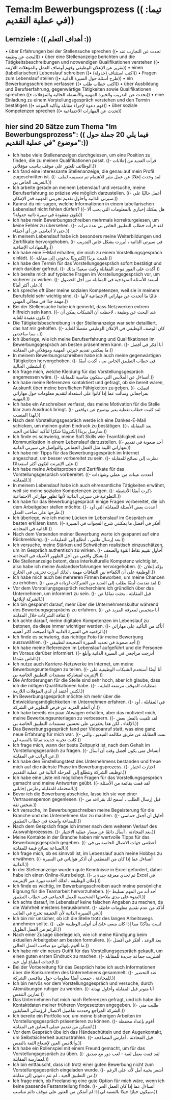 # Tema:Im Bewerbungsprozess (( تيما: في عملية التقديم))
## Lernziele : (( أهداف التعلم :))
• über Erfahrungen bei der Stellensuche sprechen ((• تحدث عن التجارب عند البحث عن وظيفة))
• über eine Stellenanzeige berichten und die Tätigkeitsbeschreibungen und notwendigen Qualifikationen verstehen ((• تقرير عن الإعلان الوظيفي وفهم أوصاف العمل والمؤهلات اللازمة))
• einen (tabellarischen) Lebenslauf schreiben ((• اكتب استئناف (جدولة)))
• Fragen zum Lebenslauf stellen ((• طرح أسئلة حول السيرة الذاتية))
• ein Bewerbungsschreiben verfassen ((• اكتب خطاب طلب))
• über Ausbildung und Berufserfahrung, gegenwärtige Tätigkeiten sowie Qualifikationen sprechen ((• تحدث عن التدريب والخبرة المهنية والأنشطة الحالية والمؤهلات))
• eine Einladung zu einem Vorstellungsgespräch verstehen und den Termin bestätigen ((• فهم دعوة لإجراء مقابلة وتأكيد الموعد))
• über soziale Kompetenzen sprechen ((• تحدث عن المهارات الاجتماعية))
## hier sind 20 Sätze zum Thema "Im Bewerbungsprozess": (( فيما يلي 20 جملة حول موضوع "في عملية التقديم":))
- Ich habe viele Stellenanzeigen durchgelesen, um eine Position zu finden, die zu meinen Qualifikationen passt. ((- قرأت العديد من إعلانات الوظائف للعثور على موقف يناسب مؤهلاتي.))
- Ich fand eine interessante Stellenanzeige, die genau auf mein Profil zugeschnitten ist. ((- لقد وجدت إعلانًا عن عمل مثير للاهتمام تم تصميمه لملف التعريف الخاص بي.))
- Ich arbeite gerade an meinem Lebenslauf und versuche, meine Berufserfahrung so präzise wie möglich darzustellen. ((- أعمل حاليًا على سيرتي الذاتية وأحاول تقديم تجربتي المهنية قدر الإمكان.))
- Kannst du mir sagen, welche Informationen in einem tabellarischen Lebenslauf nicht fehlen dürfen? ((- هل يمكنك إخباري بالمعلومات التي يجب ألا تكون مفقودة في سيرة ذاتية جدولة؟))
- Ich habe mein Bewerbungsschreiben mehrmals korrekturgelesen, um keine Fehler zu übersehen. ((- لقد قرأت خطاب التطبيق الخاص بي عدة مرات حتى لا أتغاضى عن أي أخطاء.))
- In meinem Lebenslauf habe ich besonders meine Weiterbildungen und Zertifikate hervorgehoben. ((- في سيرتي الذاتية ، أبرزت بشكل خاص التدريب والشهادات الإضافية.))
- Ich habe eine E-Mail erhalten, die mich zu einem Vorstellungsgespräch einlädt. ((- تلقيت بريدًا إلكترونيًا يدعوني إلى مقابلة.))
- Ich habe den Termin für das Vorstellungsgespräch sofort bestätigt und mich darüber gefreut. ((- أكدت على الفور موعد المقابلة وكنت سعيدًا بذلك.))
- Ich bereite mich auf typische Fragen im Vorstellungsgespräch vor, um sicherer zu wirken. ((- أستعد للأسئلة النموذجية في المقابلة من أجل الحصول على أكثر أمانًا.))
- Ich spreche oft über meine sozialen Kompetenzen, weil sie in meinem Berufsfeld sehr wichtig sind. ((- غالبًا ما أتحدث عن مهاراتي الاجتماعية لأنها مهمة جدًا في مجالي المهني.))
- Bei der Stellensuche habe ich gemerkt, dass Netzwerken extrem hilfreich sein kann. ((- عند البحث عن وظيفة ، لاحظت أن الشبكات يمكن أن تكون مفيدة للغاية.))
- Die Tätigkeitsbeschreibung in der Stellenanzeige war sehr detailliert, das hat mir geholfen. ((- كان الوصف الوظيفي في الإعلان الوظيفي مفصلًا للغاية ، مما ساعدني.))
- Ich überlege, wie ich meine Berufserfahrung und Qualifikationen im Bewerbungsgespräch am besten präsentieren kann. ((- أنا أفكر في أفضل ما يمكنني تقديم خبرتي المهنية ومؤهلاتي في المقابلة.))
- In meinem Bewerbungsschreiben habe ich auch meine gegenwärtigen Tätigkeiten hervorgehoben. ((- في خطاب التطبيق الخاص بي ، أكدت أيضًا أنشطتي الحالية.))
- Ich frage mich, welche Kleidung für das Vorstellungsgespräch angemessen wäre. ((- أتساءل عن الملابس التي ستكون مناسبة للمقابلة.))
- Ich habe meine Referenzen kontaktiert und gefragt, ob sie bereit wären, Auskunft über meine beruflichen Fähigkeiten zu geben. ((- اتصلت بمراجعاتي وسألت عما إذا كانوا على استعداد لتقديم معلومات حول مهاراتي المهنية.))
- Ich habe ein Anschreiben verfasst, das meine Motivation für die Stelle klar zum Ausdruck bringt. ((- لقد كتبت خطاب تغطية يعبر بوضوح عن دوافعي لهذا المنصب.))
- Nach dem Vorstellungsgespräch werde ich eine Dankes-E-Mail schicken, um meinen guten Eindruck zu bestätigen. ((-بعد المقابلة ، سأرسل بريدًا إلكترونيًا شكرًا لتأكيد انطباعي الجيد.))
- Ich finde es schwierig, meine Soft Skills wie Teamfähigkeit und Kommunikation in einem Lebenslauf darzustellen. ((- أجد صعوبة في تقديم مهاراتي اللينة مثل العمل الجماعي والتواصل في سيرتي الذاتية.))
- Ich habe mir Tipps für das Bewerbungsgespräch im Internet angeschaut, um besser vorbereitet zu sein. ((- نظرت إلى نصائح للمقابلة على الإنترنت لتكون أكثر استعدادًا.))
- Ich habe meine Arbeitsproben und Zertifikate für das Vorstellungsgespräch vorbereitet. ((- أعددت عينات من عملي وشهادات للمقابلة.))
- In meinem Lebenslauf habe ich auch ehrenamtliche Tätigkeiten erwähnt, weil sie meine sozialen Kompetenzen zeigen. ((- ذكرت أيضًا الأنشطة التطوعية في سيرتي الذاتية لأنها تظهر مهاراتي الاجتماعية.))
- Ich habe für das Bewerbungsgespräch einige Fragen vorbereitet, die ich dem Arbeitgeber stellen möchte. ((- أعددت بعض الأسئلة للمقابلة التي أود طرحها على صاحب العمل.))
- Ich überlege, wie ich meine Lücken im Lebenslauf im Gespräch am besten erklären kann. ((- أفكر في أفضل ما يمكنني شرح الفجوات في السيرة الذاتية في المحادثة.))
- Nach dem Versenden meiner Bewerbung warte ich gespannt auf eine Rückmeldung. ((- بعد إرسال طلبي ، أتطلع إلى التعليقات.))
- Ich versuche, meine Stärken und Schwächen realistisch einzuschätzen, um im Gespräch authentisch zu wirken. ((- أحاول تقييم نقاط القوة والضعف بشكل واقعي من أجل الظهور الأصيلة في المحادثة.))
- Die Stellenanzeige betont, dass interkulturelle Kompetenz wichtig ist, also habe ich meine Auslandserfahrungen hervorgehoben. ((- يؤكد إعلان الوظيفة على أن الكفاءة بين الثقافات مهمة ، لذلك أبرزت تجربتي في الخارج.))
- Ich habe mich auch bei mehreren Firmen beworben, um meine Chancen zu erhöhen. ((- لقد تقدمت أيضًا بطلب إلى العديد من الشركات لزيادة فرصي.))
- Vor dem Vorstellungsgespräch recherchiere ich gründlich über das Unternehmen, um informiert zu sein. ((- قبل المقابلة ، بحثت تمامًا عن الشركة لإبلاغها.))
- Ich bin gespannt darauf, mehr über die Unternehmenskultur während des Bewerbungsgesprächs zu erfahren. ((- أنا متحمس لمعرفة المزيد عن ثقافة الشركات خلال المقابلة.))
- Ich achte darauf, meine digitalen Kompetenzen im Lebenslauf zu betonen, da diese immer wichtiger werden. ((- أتأكد من التأكيد على مهاراتي الرقمية في السيرة الذاتية لأنها أصبحت أكثر أهمية.))
- Ich finde es schwierig, das richtige Foto für meine Bewerbung auszuwählen. ((- أجد صعوبة في تحديد الصورة الصحيحة لتطبيقي.))
- Ich habe meine Referenzen im Lebenslauf aufgeführt und die Personen im Voraus darüber informiert. ((- أدرجت مراجعي في السيرة الذاتية وأبلغ الناس مقدمًا.))
- Ich nutze auch Karriere-Netzwerke im Internet, um meine Bewerbungsunterlagen zu teilen. ((- أنا أيضًا أستخدم الشبكات الوظيفية على الإنترنت لمشاركة مستندات التطبيق الخاصة بي.))
- Die Anforderungen für die Stelle sind sehr hoch, aber ich glaube, dass ich die nötigen Qualifikationen habe. ((- متطلبات الموقف مرتفعة للغاية ، لكنني أعتقد أن لدي المؤهلات اللازمة.))
- Im Bewerbungsgespräch möchte ich mehr über die Entwicklungsmöglichkeiten im Unternehmen erfahren. ((- في المقابلة ، أود أن أتعلم المزيد عن فرص التطوير في الشركة.))
- Ich habe bereits ein paar Absagen erhalten, aber das motiviert mich, meine Bewerbungsunterlagen zu verbessern. ((- لقد تلقيت بالفعل بعض الإلغاء ، لكن هذا يحفزني على تحسين مستندات التطبيق الخاصة بي.))
- Das Bewerbungsgespräch fand per Videoanruf statt, was eine ganz neue Erfahrung für mich war. ((- تمت المقابلة عن طريق مكالمة الفيديو ، والتي كانت تجربة جديدة تمامًا بالنسبة لي.))
- Ich frage mich, wann der beste Zeitpunkt ist, nach dem Gehalt im Vorstellungsgespräch zu fragen. ((- أتساءل متى يكون أفضل وقت أن أسأل عن الراتب في المقابلة.))
- Ich habe den Einstellungstest des Unternehmens bestanden und freue mich auf die nächste Phase im Bewerbungsprozess. ((- اجتازت اختبار توظيف الشركة ونتطلع إلى المرحلة التالية في عملية التقديم.))
- Ich habe eine Liste mit möglichen Fragen für das Vorstellungsgespräch gemacht und meine Antworten geübt. ((- لقد قمت بقائمة من الأسئلة المحتملة للمقابلة ومارس إجاباتي.))
- Bevor ich die Bewerbung abschicke, lasse ich sie von einer Vertrauensperson gegenlesen. ((- قبل إرسال الطلب ، أسمح لك بقراءته من شخص ثقة.))
- Ich versuche, im Bewerbungsschreiben meine Begeisterung für die Branche und das Unternehmen klar zu machen. ((- أحاول أن أجعل حماسي للصناعة واضحة في خطاب التطبيق.))
- Nach dem Gespräch frage ich immer nach dem weiteren Verlauf des Auswahlprozesses. ((- بعد المحادثة ، أسأل دائمًا عن مسار عملية الاختيار.))
- Meine Kontakte in der Branche haben mir wertvolle Tipps für das Bewerbungsgespräch gegeben. ((- أعطتني جهات الاتصال الخاصة بي في الصناعة نصائح قيمة للمقابلة.))
- Ich frage mich, ob es sinnvoll ist, im Lebenslauf auch meine Hobbys zu erwähnen. ((- أتساءل عما إذا كان من المنطقي أن أذكر هواياتي في السيرة الذاتية.))
- In der Stellenanzeige wurden gute Kenntnisse in Excel gefordert, daher habe ich einen Online-Kurs belegt. ((- تم تحدي معرفة جيدة بـ Excel في إعلان الوظيفة ، لذلك أخذت دورة عبر الإنترنت.))
- Ich finde es wichtig, im Bewerbungsschreiben auch meine persönliche Eignung für die Teamarbeit hervorzuheben. ((- أجد أنه من المهم تسليط الضوء على مدى ملاءمتها الشخصية للعمل الجماعي في خطاب التطبيق.))
- Ich achte darauf, im Lebenslauf keine falschen Angaben zu machen, da die Wahrheit meistens herauskommt. ((- أتأكد من عدم تقديم معلومات خاطئة في السيرة الذاتية لأن الحقيقة تخرج في الغالب.))
- Ich bin mir unsicher, ob ich die Stelle trotz des langen Arbeitswegs annehmen sollte. ((- لست متأكدًا مما إذا كان ينبغي عليّ أن أتولى الوظيفة على الرغم من العمل الطويل.))
- Nach einer Zusage überlege ich, wie ich meine Kündigung beim aktuellen Arbeitgeber am besten formuliere. ((- بعد الوعد ، أفكر في أفضل ما أقوم بإنهائي مع صاحب العمل الحالي.))
- Ich habe mir ein neues Outfit für das Vorstellungsgespräch gekauft, um einen guten ersten Eindruck zu machen. ((- اشتريت جماعة جديدة للمقابلة لإحداث انطباع أول جيد.))
- Bei der Vorbereitung für das Gespräch habe ich auch Informationen über die Konkurrenten des Unternehmens gesammelt. ((- عند التحضير للمحادثة ، جمعت أيضًا معلومات حول منافسي الشركة.))
- Ich bin nervös vor dem Vorstellungsgespräch und versuche, durch Atemübungen ruhiger zu werden. ((- أنا متوتر قبل المقابلة وأحاول تهدئة تمارين التنفس.))
- Das Unternehmen hat mich nach Referenzen gefragt, und ich habe die Kontaktdaten meiner früheren Vorgesetzten angegeben. ((- طلبت مني الشركة المراجع وحددت تفاصيل الاتصال لرؤسائي السابقين.))
- Ich bereite ein Portfolio vor, um meine bisherigen Arbeiten im Vorstellungsgespräch präsentieren zu können. ((- أقوم بإعداد محفظة لتتمكن من تقديم عملي السابق في المقابلة.))
- Vor dem Gespräch übe ich das Händeschütteln und den Augenkontakt, um Selbstsicherheit auszustrahlen. ((- قبل المحادثة ، أمارس المصافحة وأتلامس العين لإشعاع الثقة بالنفس.))
- Ich habe ein Rollenspiel mit einem Freund gemacht, um für das Vorstellungsgespräch zu üben. ((- لقد قمت بعمل لعبة - لعب دور مع صديق لممارسة المقابلة.))
- Ich bin enttäuscht, dass ich trotz einer guten Bewerbung nicht zum Vorstellungsgespräch eingeladen wurde. ((- أشعر بخيبة أمل لأنه على الرغم من التطبيق الجيد ، لم تتم دعوتي إلى مقابلة.))
- Ich frage mich, ob Freelancing eine gute Option für mich wäre, wenn ich keine passende Festanstellung finde. ((- أتساءل عما إذا كان العمل الحر سيكون خيارًا جيدًا بالنسبة لي إذا لم أتمكن من العثور على موقف دائم مناسب.))
